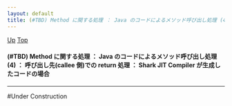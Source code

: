 ```yaml
---
layout: default
title: (#TBD) Method に関する処理 ： Java のコードによるメソッド呼び出し処理 (4) ： 呼び出し先(callee 側)での return 処理 ： Shark JIT Compiler が生成したコードの場合
---
```

[Up](nodLHiWZZE.html) [Top](../index.html)

#### (#TBD) Method に関する処理 ： Java のコードによるメソッド呼び出し処理 (4) ： 呼び出し先(callee 側)での return 処理 ： Shark JIT Compiler が生成したコードの場合

--- 
#Under Construction







